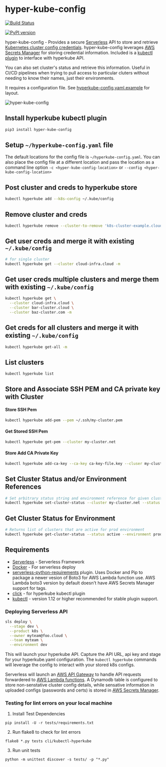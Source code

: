 # hyper-kube-config

[![Build Status](https://travis-ci.org/silvermullet/hyper-kube-config.svg?branch=master)](https://travis-ci.org/silvermullet/hyper-kube-config)

[![PyPI version](https://badge.fury.io/py/hyper-kube-config.svg)](https://badge.fury.io/py/hyper-kube-config)

hyper-kube-config - Provides a secure [Serverless](https://serverless.com/) API to store and retrieve [Kubernetes cluster config credentials](https://kubernetes.io/docs/tasks/access-application-cluster/configure-access-multiple-clusters/). hyper-kube-config leverages [AWS Secrets Manager](https://docs.aws.amazon.com/secretsmanager/index.html) for storing credential information. Included is a [kubectl plugin](https://kubernetes.io/docs/tasks/extend-kubectl/kubectl-plugins/) to interface with hyperkube API. 

You can also set cluster's status and retrieve this information. Useful in CI/CD pipelines when trying to pull access to particular cluters without needing to know their names, just their environments. 

It requires a configuration file. See [hyperkube-config.yaml.example](hyperkube-config.yaml.example) for layout.

![hyper-kube-config](https://user-images.githubusercontent.com/538171/46702337-8edc2780-cbd7-11e8-8ba5-dbbe9916708a.png)


## Install hyperkube kubectl plugin

```bash
pip3 install hyper-kube-config 
```

## Setup `~/hyperkube-config.yaml` file

The default locations for the config file is `~/hyperkube-config.yaml`. You can also place the config file at a different location and pass the location as a command line option `-c <hyper-kube-config-location>` or `--config <hyper-kube-config-location>`


## Post cluster and creds to hyperkube store

```bash
kubectl hyperkube add --k8s-config ~/.kube/config
```

## Remove cluster and creds

```bash
kubectl hyperkube remove --cluster-to-remove 'k8s-cluster-example.cloud' 
```

## Get user creds and merge it with existing `~/.kube/config`

```bash
# for single cluster
kubectl hyperkube get --cluster cloud-infra.cloud -m
```

## Get user creds multiple clusters and merge them with existing `~/.kube/config`

```bash
kubectl hyperkube get \
  --cluster cloud-infra.cloud \
  --cluster bar-cluster.cloud \
  --cluster baz-cluster.com -m
```

## Get creds for all clusters and merge it with existing `~/.kube/config`

```bash
kubectl hyperkube get-all -m
```

## List clusters

```bash
kubectl hyperkube list
```

## Store and Associate SSH PEM and CA private key with Cluster

#### Store SSH Pem

```bash
kubectl hyperkube add-pem --pem ~/.ssh/my-cluster.pem 
```

#### Get Stored SSH Pem

```bash
kubectl hyperkube get-pem --cluster my-cluster.net
```


#### Store Add CA Private Key

```bash
kubectl hyperkube add-ca-key --ca-key ca-key-file.key --cluser my-cluster.net
```

## Set Cluster Status and/or Environment References

```bash
# Set arbitrary status string and environment reference for given cluster
kubectl hyperkube set-cluster-status --cluster my-cluster.net --status active --environment stage
```

## Get Cluster Status for Environment

```bash
# Returns list of clusters that are active for prod environment
kubectl hyperkube get-cluster-status --status active --environment prod
```

## Requirements

* [Serverless](https://serverless.com/) - Serverless Framework
* [Docker](https://docker.com) - For serverless deploy
* [serverless-python-requirements](https://www.npmjs.com/package/serverless-python-requirements) plugin. Uses Docker and Pip to package a newer vesion of Boto3 for AWS Lambda function use. AWS Lambda boto3 version by default doesn't have AWS Secrets Manager support for tags.
* [click](https://click.palletsprojects.com/en/7.x/) - for hyperkube kubectl plugin
* [kubectl](https://kubernetes.io/docs/tasks/tools/install-kubectl/) - version 1.12 or higher recommended for stable plugin support.

### Deploying Serverless API

```bash
sls deploy \
  --stage dev \
  --product k8s \
  --owner myteam@foo.cloud \
  --team myteam \
  --environment dev
```
This will launch your hyperkube API. Capture the API URL, api key and stage for your hyperkube.yaml configuration. The `kubectl hyperkube` commands will leverage the config to interact with your stored k8s configs.

Serverless will launch an [AWS API Gateway](https://docs.aws.amazon.com/apigateway/index.html) to handle API requests forwardered to [AWS Lambda functions](https://docs.aws.amazon.com/lambda/index.html#lang/en_us). A Dynamodb table is configured to store non-senstative cluster config details, while sensative information in uploaded configs (passwords and certs) is stored in [AWS Secrets Manager](https://docs.aws.amazon.com/secretsmanager/index.html).

### Testing for lint errors on your local machine

1. Install Test Dependencies

  ```
  pip install -U -r tests/requirements.txt
  ```

2. Run flake8 to check for lint errors

  ```
  flake8 *.py tests cli/kubectl-hyperkube
  ```

3. Run unit tests

  ```
  python -m unittest discover -s tests/ -p "*.py"
  ```